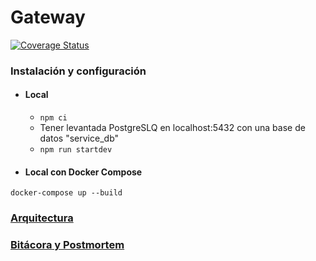 # Gateway

[![Coverage Status](https://coveralls.io/repos/github/spotifiuby-taller2/gateway/badge.svg?branch=main&t=lsi0g7)](https://coveralls.io/github/spotifiuby-taller2/gateway?branch=main)

### Instalación y configuración

- #### Local
    * `npm ci`
    * Tener levantada PostgreSLQ en localhost:5432 con una base de datos "service_db"
    * `npm run startdev`

- #### Local con Docker Compose
```
docker-compose up --build
```

### [Arquitectura](https://drive.google.com/file/d/1aOISbgnXT0ToTs0DnvuCf7xsU4iSmJUU/view?usp=sharing)

### [Bitácora y Postmortem](https://spotifiuby-taller2.github.io/bitacora/)

